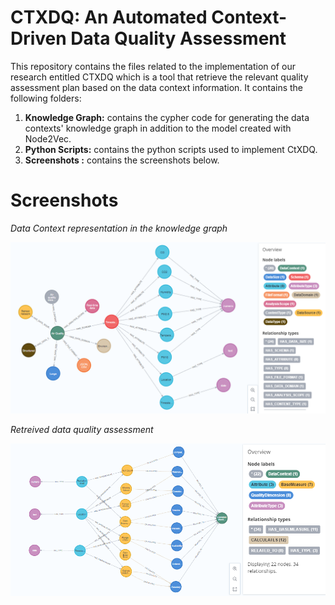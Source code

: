 # CTXDQ: An Automated Context-Driven Data Quality Assessment

This repository contains the files related to the implementation of our research entitled CTXDQ which is a tool that retrieve the relevant quality assessment plan based on the data context information. It contains the following folders:

1. **Knowledge Graph:** contains the cypher code for generating the data contexts' knowledge graph in addition to the model created with Node2Vec.
2. **Python Scripts:** contains the python scripts used to implement CtXDQ.
3. **Screenshots :** contains the screenshots below.

# Screenshots

*Data Context representation in the knowledge graph*

![Data Context representation in the knowledge graph](/Screenshots/CTXDQ_KG.PNG)

*Retreived data quality assessment*

![Retreived data quality assessment](/Screenshots/CTXDQ_Plan.PNG)
